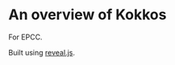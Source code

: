# An overview of Kokkos

For EPCC.

Built using [reveal.js](https://github.com/hakimel/reveal.js).

